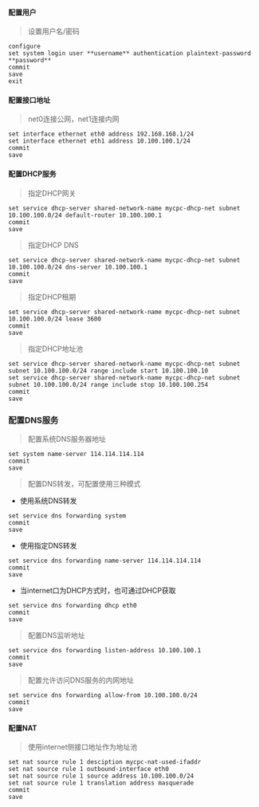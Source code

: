 #### 配置用户
> 设置用户名/密码
```
configure
set system login user **username** authentication plaintext-password **password**
commit
save
exit
```
#### 配置接口地址
> net0连接公网，net1连接内网
```
set interface ethernet eth0 address 192.168.168.1/24
set interface ethernet eth1 address 10.100.100.1/24
commit
save
```
#### 配置DHCP服务
> 指定DHCP网关
```
set service dhcp-server shared-network-name mycpc-dhcp-net subnet 10.100.100.0/24 default-router 10.100.100.1
commit
save
```
> 指定DHCP DNS
```
set service dhcp-server shared-network-name mycpc-dhcp-net subnet 10.100.100.0/24 dns-server 10.100.100.1
commit
save
```
> 指定DHCP租期
```
set service dhcp-server shared-network-name mycpc-dhcp-net subnet 10.100.100.0/24 lease 3600
commit
save
```
> 指定DHCP地址池
```
set service dhcp-server shared-network-name mycpc-dhcp-net subnet subnet 10.100.100.0/24 range include start 10.100.100.10
set service dhcp-server shared-network-name mycpc-dhcp-net subnet subnet 10.100.100.0/24 range include stop 10.100.100.254
commit
save
```
### 配置DNS服务
> 配置系统DNS服务器地址
```
set system name-server 114.114.114.114
commit
save
```
> 配置DNS转发，可配置使用三种模式
* 使用系统DNS转发
```
set service dns forwarding system
commit
save
```
* 使用指定DNS转发
```
set service dns forwarding name-server 114.114.114.114
commit
save
```
* 当internet口为DHCP方式时，也可通过DHCP获取
```
set service dns forwarding dhcp eth0
commit
save
```
>配置DNS监听地址
```
set service dns forwarding listen-address 10.100.100.1
commit
save
```
>配置允许访问DNS服务的内网地址
```
set service dns forwarding allow-from 10.100.100.0/24
commit
save
```
#### 配置NAT
> 使用internet侧接口地址作为地址池
```
set nat source rule 1 desciption mycpc-nat-used-ifaddr
set nat source rule 1 outbound-interface eth0
set nat source rule 1 source address 10.100.100.0/24
set nat source rule 1 translation address masquerade
commit
save
```
